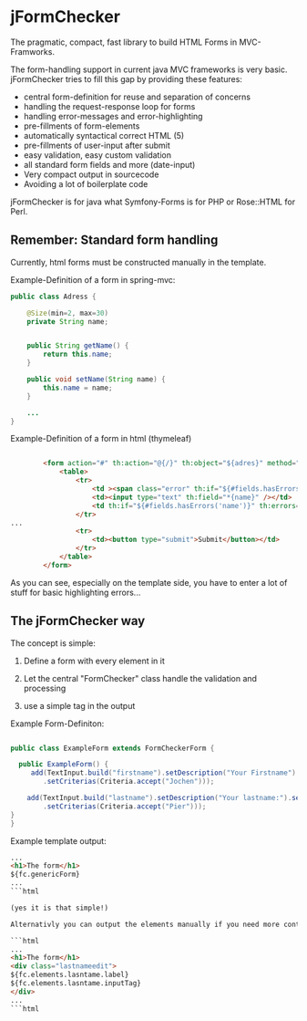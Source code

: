 # jFormChecker
The pragmatic, compact, fast library to build HTML Forms in MVC-Framworks. 

The form-handling support in current java MVC frameworks is very basic. jFormChecker tries to fill this gap by providing these features:

* central form-definition for reuse and separation of concerns
* handling the request-response loop for forms
* handling error-messages and error-highlighting
* pre-fillments of form-elements
* automatically syntactical correct HTML (5)
* pre-fillments of user-input after submit
* easy validation, easy custom validation
* all standard form fields and more (date-input)
* Very compact output in sourcecode
* Avoiding a lot of boilerplate code

jFormChecker is for java what Symfony-Forms is for PHP or Rose::HTML for Perl.

## Remember: Standard form handling

Currently, html forms must be constructed manually in the template.

Example-Definition of a form in spring-mvc:
```java
public class Adress {

    @Size(min=2, max=30)
    private String name;


    public String getName() {
        return this.name;
    }

    public void setName(String name) {
        this.name = name;
    }

	...
}

```

Example-Definition of a form in html (thymeleaf)
```html

        <form action="#" th:action="@{/}" th:object="${adres}" method="post">
            <table>
                <tr>
                    <td ><span class="error" th:if="${#fields.hasErrors('name')}" th:errors="*{name}">Name:</span><span class="error" th:else="${#fields.hasErrors('name')}" th:errors="*{name}">Name:</span></td>
                    <td><input type="text" th:field="*{name}" /></td>
                    <td th:if="${#fields.hasErrors('name')}" th:errors="*{name}">Name Error</td>
                </tr>
...
                <tr>
                    <td><button type="submit">Submit</button></td>
                </tr>
            </table>
        </form>

```

As you can see, especially on the template side, you have to enter a lot of stuff for basic highlighting errors...

## The jFormChecker way

The concept is simple: 

1. Define a form with every element in it

2. Let the central "FormChecker" class handle the validation and processing

3. use a simple tag in the output

Example Form-Definiton:

```Java

public class ExampleForm extends FormCheckerForm {

  public ExampleForm() {
     add(TextInput.build("firstname").setDescription("Your Firstname").setPreSetValue("Jochen")
        .setCriterias(Criteria.accept("Jochen")));

    add(TextInput.build("lastname").setDescription("Your lastname:").setPreSetValue("Pier")
        .setCriterias(Criteria.accept("Pier")));
}
}
```

Example template output:

```html
...
<h1>The form</h1>
${fc.genericForm}
...
```html

(yes it is that simple!)

Alternativly you can output the elements manually if you need more control over your html:

```html
...
<h1>The form</h1>
<div class="lastnameedit">
${fc.elements.lasntame.label}
${fc.elements.lasntame.inputTag}
</div>
...
```html
